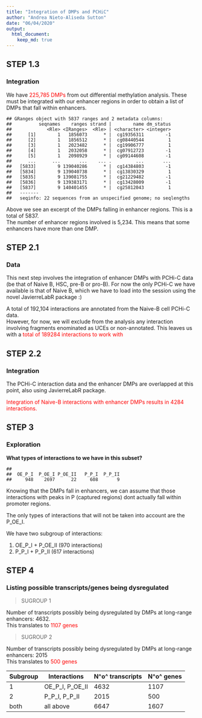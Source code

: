 ```yaml
---
title: "Integration of DMPs and PCHiC"
author: "Andrea Nieto-Aliseda Sutton"
date: "06/04/2020"
output: 
  html_document:
    keep_md: true
---
```





## STEP 1.3
### Integration  

We have <span style="color: red;">225,785 DMPs</span> from out differential methylation analysis. These must be integrated with our enhancer regions in order to obtain a list of DMPs that fall within enhancers.  


```
## GRanges object with 5837 ranges and 2 metadata columns:
##          seqnames    ranges strand |        name dm_status
##             <Rle> <IRanges>  <Rle> | <character> <integer>
##      [1]        1   1856073      * |  cg19356311        -1
##      [2]        1   1856512      * |  cg08440544         1
##      [3]        1   2023482      * |  cg19906777         1
##      [4]        1   2032058      * |  cg07912723        -1
##      [5]        1   2098929      * |  cg09144608        -1
##      ...      ...       ...    ... .         ...       ...
##   [5833]        9 139040286      * |  cg14384803        -1
##   [5834]        9 139040738      * |  cg13830329         1
##   [5835]        9 139081755      * |  cg21229482        -1
##   [5836]        9 139383171      * |  cg13428009        -1
##   [5837]        9 140401455      * |  cg25812043         1
##   -------
##   seqinfo: 22 sequences from an unspecified genome; no seqlengths
```

Above we see an excerpt of the DMPs falling in enhancer regions. This is a total of 5837.  
The number of enhancer regions involved is 5,234. This means that some enhancers have more than one DMP.  


  
  
## STEP 2.1  
### Data  

This next step involves the integration of enhancer DMPs with PCHi-C data (be that of Naive B, HSC, pre-B or pro-B). For now the only PCHi-C we have available is that of Naive B, which we have to load into the session using the novel JavierreLabR package :)  


  
  
A total of 192,104 interactions are annotated from the Naive-B cell PCHi-C data.  
However, for now, we will exclude from the analysis any interaction involving fragments enominated as UCEs or non-annotated. This leaves us with a <span style="color: red;">total of 189284 interactions to work with</span>

  
## STEP 2.2 
### Integration  

The PCHi-C interaction data and the enhancer DMPs are overlapped at this point, also using JavierreLabR package.

<span style="color: red;">Integration of Naive-B interactions with enhancer DMPs results in 4284 interactions.</span>  
  
  
  
## STEP 3  
### Exploration  

**What types of interactions to we have in this subset?**

```
## 
##  OE_P_I  P_OE_I P_OE_II   P_P_I  P_P_II 
##     948    2697      22     608       9
```
  
Knowing that the DMPs fall in enhancers, we can assume that those interactions with peaks in P (captured regions) dont actually fall within promoter regions.  

The only types of interactions that will not be taken into account are the P_OE_I.  

We have two subgroup of interactions:  
1. OE_P_I + P_OE_II (970 interactions)  
2. P_P_I + P_P_II (617 interactions)  
  
  
  
## STEP 4
### Listing possible transcripts/genes being dysregulated

> SUGROUP 1  


Number of transcripts possibly being dysregulated by DMPs at long-range enhancers: 4632.  
This translates to <span style="color: red;">1107 genes</span>  
  
  
> SUGROUP 2  


Number of transcripts possibly being dysregulated by DMPs at long-range enhancers: 2015    
This translates to <span style="color: red;">500 genes</span>  
  
  
Subgroup   | Interactions    | N^o^ transcripts | N^o^ genes
-----------|-----------------|------------------|-------------
1          | OE_P_I, P_OE_II | 4632             | 1107
2          | P_P_I, P_P_II   | 2015             | 500
both       | all above       | 6647             | 1607  
  
  
